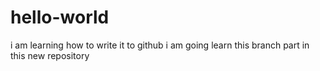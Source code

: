# hello-world
i am learning how to write it to github 
i am going learn this branch part in this new repository

